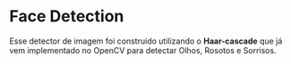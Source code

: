 # Face Detection

Esse detector de imagem foi construido utilizando o **Haar-cascade** que já vem implementado no OpenCV para detectar Olhos, Rosotos e Sorrisos.